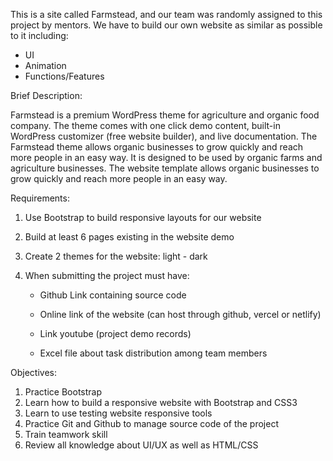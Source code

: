 This is a site called Farmstead, and our team was randomly assigned to this project by mentors.
We have to build our own website as similar as possible to it including:

- UI
- Animation
- Functions/Features

Brief Description:

Farmstead is a premium WordPress theme for agriculture and organic food company.
The theme comes with one click demo content, built-in WordPress customizer (free website builder), and live documentation.
The Farmstead theme allows organic businesses to grow quickly and reach more people in an easy way.
It is designed to be used by organic farms and agriculture businesses.
The website template allows organic businesses to grow quickly and reach more people in an easy way.

Requirements:

1. Use Bootstrap to build responsive layouts for our website
2. Build at least 6 pages existing in the website demo
3. Create 2 themes for the website: light - dark
4. When submitting the project must have:


    - Github Link containing source code

    - Online link of the website (can host through github, vercel or netlify)

    - Link youtube (project demo records)

    - Excel file about task distribution among team members

Objectives:

1. Practice Bootstrap
2. Learn how to build a responsive website with Bootstrap and CSS3
3. Learn to use testing website responsive tools
4. Practice Git and Github to manage source code of the project
5. Train teamwork skill
6. Review all knowledge about UI/UX as well as HTML/CSS

